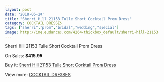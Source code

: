 ```yaml
---
layout: post
date: '2018-05-20'
title: "Sherri Hill 21153 Tulle Short Cocktail Prom Dress"
category: COCKTAIL DRESSES
tags: ["sherri","prom","bridal","wedding","special"]
image: http://img.eudances.com/4264-thickbox_default/sherri-hill-21153-tulle-short-cocktail-prom-dress.jpg
---
```

Sherri Hill 21153 Tulle Short Cocktail Prom Dress

On Sales: **$415.99**
<a href="https://www.eudances.com/en/cocktail-dresses/1418-sherri-hill-21153-tulle-short-cocktail-prom-dress.html"><amp-img layout="responsive" width="600" height="600" src="//img.eudances.com/4264-thickbox_default/sherri-hill-21153-tulle-short-cocktail-prom-dress.jpg" alt="Sherri Hill 21153 Tulle Short Cocktail Prom Dress 0" /></a>
<a href="https://www.eudances.com/en/cocktail-dresses/1418-sherri-hill-21153-tulle-short-cocktail-prom-dress.html"><amp-img layout="responsive" width="600" height="600" src="//img.eudances.com/4268-thickbox_default/sherri-hill-21153-tulle-short-cocktail-prom-dress.jpg" alt="Sherri Hill 21153 Tulle Short Cocktail Prom Dress 1" /></a>
<a href="https://www.eudances.com/en/cocktail-dresses/1418-sherri-hill-21153-tulle-short-cocktail-prom-dress.html"><amp-img layout="responsive" width="600" height="600" src="//img.eudances.com/4267-thickbox_default/sherri-hill-21153-tulle-short-cocktail-prom-dress.jpg" alt="Sherri Hill 21153 Tulle Short Cocktail Prom Dress 2" /></a>
<a href="https://www.eudances.com/en/cocktail-dresses/1418-sherri-hill-21153-tulle-short-cocktail-prom-dress.html"><amp-img layout="responsive" width="600" height="600" src="//img.eudances.com/4266-thickbox_default/sherri-hill-21153-tulle-short-cocktail-prom-dress.jpg" alt="Sherri Hill 21153 Tulle Short Cocktail Prom Dress 3" /></a>
<a href="https://www.eudances.com/en/cocktail-dresses/1418-sherri-hill-21153-tulle-short-cocktail-prom-dress.html"><amp-img layout="responsive" width="600" height="600" src="//img.eudances.com/4265-thickbox_default/sherri-hill-21153-tulle-short-cocktail-prom-dress.jpg" alt="Sherri Hill 21153 Tulle Short Cocktail Prom Dress 4" /></a>

Buy it: [Sherri Hill 21153 Tulle Short Cocktail Prom Dress](https://www.eudances.com/en/cocktail-dresses/1418-sherri-hill-21153-tulle-short-cocktail-prom-dress.html "Sherri Hill 21153 Tulle Short Cocktail Prom Dress")

View more: [COCKTAIL DRESSES](https://www.eudances.com/en/14-cocktail-dresses "COCKTAIL DRESSES")